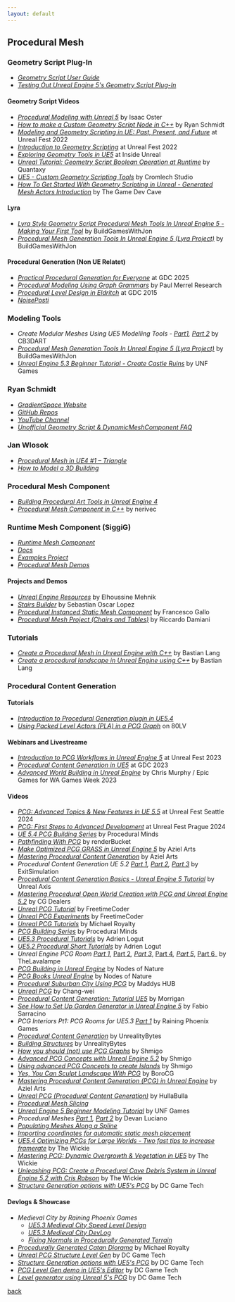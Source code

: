 ```yaml
---
layout: default
---
```


## Procedural Mesh

### Geometry Script Plug-In

* _[Geometry Script User Guide](https://docs.unrealengine.com/5.1/en-US/geometry-script-users-guide/)_
* _[Testing Out Unreal Engine 5's Geometry Script Plug-In](https://80.lv/articles/testing-out-unreal-engine-5-s-geometry-script-plug-in/)_

#### Geometry Script Videos

* _[Procedural Modeling with Unreal 5](https://www.youtube.com/watch?v=FC3vjONjPvY&list=PLpoXxlr0idMkGMOH6o7npkW3DaZoeZ5M-)_ by Isaac Oster
* _[How to make a Custom Geometry Script Node in C++](https://www.youtube.com/watch?v=6adlrBQbcd8)_ by Ryan Schmidt
* _[Modeling and Geometry Scripting in UE: Past, Present, and Future](https://www.youtube.com/watch?v=pEC3krOwcbM)_ at Unreal Fest 2022
* _[Introduction to Geometry Scripting](https://www.youtube.com/watch?v=gDso9X4HgLA)_ at Unreal Fest 2022
* _[Exploring Geometry Tools in UE5](https://www.twitch.tv/videos/1455871303)_ at Inside Unreal
* _[Unreal Tutorial: Geometry Script Boolean Operation at Runtime](https://www.youtube.com/watch?v=4aVZyHD3Flc)_ by Quantaxy
* _[UE5 - Custom Geometry Scripting Tools](https://www.youtube.com/watch?v=u1qQO4XRgYQ)_ by Cromlech Studio
* _[How To Get Started With Geometry Scripting in Unreal - Generated Mesh Actors Introduction](https://www.youtube.com/watch?v=cKDZE4-mQIg)_ by The Game Dev Cave

#### Lyra

* _[Lyra Style Geometry Script Procedural Mesh Tools In Unreal Engine 5 - Making Your First Tool](https://www.youtube.com/watch?v=L4vGmIw0PD4)_ by BuildGamesWithJon
* _[Procedural Mesh Generation Tools In Unreal Engine 5 (Lyra Project)](https://www.youtube.com/watch?v=zLeO8pM-blU)_ by BuildGamesWithJon

#### Procedural Generation (Non UE Relatet)

* _[Practical Procedural Generation for Everyone](https://www.youtube.com/watch?v=WumyfLEa6bU)_ at GDC 2025
* _[Procedural Modeling Using Graph Grammars](https://www.youtube.com/watch?v=FG3LbcOGHqw)_ by Paul Merrel Research
* _[Procedural Level Design in Eldritch](https://www.youtube.com/watch?v=BYN0PJOdvzs)_ at GDC 2015
* _[NoisePosti](https://noiseposti.ng/)_

### Modeling Tools

* _Create Modular Meshes Using UE5 Modelling Tools - [Part1](https://www.youtube.com/watch?v=1HAbbwjgY90), [Part 2](https://www.youtube.com/watch?v=Kg8uOHdJ6IU)_ by CB3DART
* _[Procedural Mesh Generation Tools In Unreal Engine 5 (Lyra Project)](https://www.youtube.com/watch?v=zLeO8pM-blU)_ by BuildGamesWithJon
* _[Unreal Engine 5.3 Beginner Tutorial - Create Castle Ruins](https://www.youtube.com/watch?v=2uf4fuSLQJ8)_ by UNF Games

### Ryan Schmidt

* _[GradientSpace Website](http://www.gradientspace.com/)_
* _[GitHub Repos](https://github.com/gradientspace)_
* _[YouTube Channel](https://www.youtube.com/@RyanSchmidtEpic)_
* _[Unofficial Geometry Script & DynamicMeshComponent FAQ](https://www.gradientspace.com/tutorials/2022/12/19/geometry-script-faq)_

### Jan Wlosok

* _[Procedural Mesh in UE4 #1 – Triangle](http://wlosok.cz/procedural-mesh-in-ue4-1-triangle/)_
* _[How to Model a 3D Building](https://www.youtube.com/watch?v=xNGS__xJ4bo)_

### Procedural Mesh Component

* _[Building Procedural Art Tools in Unreal Engine 4](https://80.lv/articles/building-procedural-art-tools-in-unreal-engine-4/)_
* _[Procedural Mesh Component in C++](https://nerivec.github.io/old-ue4-wiki/pages/procedural-mesh-component-in-cgetting-started.html)_ by nerivec

### Runtime Mesh Component (SiggiG)

* _[Runtime Mesh Component](https://github.com/SiggiG/RuntimeMeshComponent)_
* _[Docs](https://runtimemesh.koderz.io/)_
* _[Examples Project](https://github.com/TriAxis-Games/RuntimeMeshComponent-Examples)_
* _[Procedural Mesh Demos](https://github.com/SiggiG/ProceduralMeshDemos)_

#### Projects and Demos

* _[Unreal Engine Resources](https://unrealengineresources.com/)_ by Elhoussine Mehnik
* _[Stairs Builder](https://github.com/sebastianoscarlopez/StairsBuilder)_ by Sebastian Oscar Lopez
* _[Procedural Instanced Static Mesh Component](https://github.com/francesco-gallo/procedural-instanced-static-mesh-component)_ by Francesco Gallo
* _[Procedural Mesh Project (Chairs and Tables)](https://github.com/damianiRiccardo90/ProceduralMeshProject)_ by Riccardo Damiani

### Tutorials

* _[Create a Procedural Mesh in Unreal Engine with C++](https://www.bluefruitgames.com/creating-a-procedural-mesh-in-unreal-engine/)_ by Bastian Lang
* _[Create a procedural landscape in Unreal Engine using C++](https://www.bluefruitgames.com/create-a-procedural-landscape-in-unreal-engine-using-c/)_ by Bastian Lang

### Procedural Content Generation

#### Tutorials

* _[Introduction to Procedural Generation plugin in UE5.4](https://dev.epicgames.com/community/learning/tutorials/j4xJ/unreal-engine-introduction-to-procedural-generation-plugin-in-ue5-2)_
* _[Using Packed Level Actors (PLA) in a PCG Graph](https://80.lv/articles/see-how-to-set-up-garden-generator-in-unreal-engine-5/)_ on 80LV

#### Webinars and Livestreame

* _[Introduction to PCG Workflows in Unreal Engine 5](https://www.youtube.com/watch?v=LMQDCEiLaQY)_ at Unreal Fest 2023
* _[Procedural Content Generation in UE5](https://www.youtube.com/watch?v=aoCGLW53fZg)_ at GDC 2023
* _[Advanced World Building in Unreal Engine](https://www.youtube.com/watch?v=gJKGMFcg29c)_ by Chris Murphy / Epic Games for WA Games Week 2023

#### Videos

* _[PCG: Advanced Topics & New Features in UE 5.5](https://www.youtube.com/watch?v=j3ke6MmcaeY)_ at Unreal Fest Seattle 2024
* _[PCG: First Steps to Advanced Development](https://www.youtube.com/watch?v=ncokCVoN-oU)_ at Unreal Fest Prague 2024
* _[UE 5.4 PCG Building Series](https://www.youtube.com/watch?v=oYNA24tcYc0&list=PLokuMVKY46wh11uPz7UeJlPuWS65CvobM)_ by Procedural Minds
* _[Pathfinding With PCG](https://www.youtube.com/watch?v=AfJz6zQ1BkE)_ by renderBucket
* _[Make Optimized PCG GRASS in Unreal Engine 5](https://www.youtube.com/watch?v=Fifjj_zzPdk)_ by Aziel Arts
* _[Mastering Procedural Content Generation](https://www.youtube.com/watch?v=_t55i17_7qE&list=PLWjyT8uXuDk3pOeeLkhnL4wjP-curGBkJ)_ by Aziel Arts
* _Procedural Content Generation UE 5.2 [Part 1](https://www.youtube.com/watch?v=BJZc06F7ci0), [Part 2](https://www.youtube.com/watch?v=8-ghOR9wRzE), [Part 3](https://www.youtube.com/watch?v=VZ5lL4k77bk)_ by ExitSimulation
* _[Procedural Content Generation Basics - Unreal Engine 5 Tutorial](https://www.youtube.com/watch?v=jbRBF9b4lSk)_ by Unreal Axis
* _[Mastering Procedural Open World Creation with PCG and Unreal Engine 5.2](https://www.youtube.com/watch?v=Y0UwL-Bo2l0)_ by CG Dealers
* _[Unreal PCG Tutorial](https://www.youtube.com/playlist?list=PLA03OHAaHgYpo0enf8p-2oEpja3grLOKZ)_ by FreetimeCoder
* _[Unreal PCG Experiments](https://www.youtube.com/playlist?list=PLA03OHAaHgYrnTNx6qs59MdlEsR1jxvTn)_ by FreetimeCoder
* _[Unreal PCG Tutorials](https://www.youtube.com/@MichaelRoyalty/playlists)_ by Michael Royalty
* _[PCG Building Series](https://www.youtube.com/playlist?list=PLokuMVKY46wj6cHcgnBjDguL_oHGMWkZA)_ by Procedural Minds
* _[UE5.3 Procedural Tutorials](https://www.youtube.com/playlist?list=PLa5CA4dwjxucvoAmS7FO8hvUrSL21a-5G)_ by Adrien Logut
* _[UE5.2 Procedural Short Tutorials](https://www.youtube.com/playlist?list=PLa5CA4dwjxuc6B3WkKB9xpTiGGCM3HspY)_ by Adrien Logut
* _Unreal Engine PCG Room [Part 1](https://www.youtube.com/watch?v=D3o9RHvIsZc)_, [Part 2](https://www.youtube.com/watch?v=Ng2AXVeVto0)_, [Part 3](https://www.youtube.com/watch?v=znSivZ3oQJY)_, [Part 4](https://www.youtube.com/watch?v=rNUv71wu0gM)_, [Part 5](https://www.youtube.com/watch?v=D4jnyJEeeXQ)_, [Part 6](https://www.youtube.com/watch?v=u3firyujZ5w)_ by TheLavalampe
* _[PCG Building in Unreal Engine](https://www.youtube.com/watch?v=m1DJ7qXBgug)_ by Nodes of Nature
* _[PCG Books Unreal Engine](https://www.youtube.com/watch?v=feLTUwtaUDA)_ by Nodes of Nature
* _[Procedural Suburban City Using PCG](https://www.youtube.com/watch?v=C-_RYWevAW0)_ by Maddys HUB
* _[Unreal PCG](https://www.youtube.com/watch?v=3kP4tFE5Krw&list=PLkoyk8TmcceF68I4Cc3EX28x_mRVKbWi8)_ by Chang-wei
* _[Procedural Content Generation: Tutorial UE5](https://www.youtube.com/playlist?list=PLIOjp1ttVLQ06XFhpZHCNybxsbF0wb4DI)_ by Morrigan
* _[See How to Set Up Garden Generator in Unreal Engine 5](https://www.youtube.com/watch?v=NmQZYaZAFJU)_ by Fabio Sarracino
* _PCG Interiors Pt1: PCG Rooms for UE5.3 [Part 1](https://www.youtube.com/watch?v=L1sGInc9D08)_ by Raining Phoenix Games
* _[Procedural Content Generation](https://www.youtube.com/watch?v=RBFvkfZxJJk&list=PLhlDHJpnPTG-MYrGNAqVRkiE6R0fUreMn)_ by UnrealityBytes
* _[Building Structures](https://www.youtube.com/watch?v=5m3-ODwE_oU&list=PLhlDHJpnPTG_uHx-ydWzPYAmnNYEgK86x)_ by UnrealityBytes
* _[How you should (not) use PCG Graphs](https://www.youtube.com/watch?v=0i2y0PkTbCU)_ by Shmigo
* _[Advanced PCG Concepts with Unreal Engine 5.2](https://www.youtube.com/watch?v=l0FGl_lCgdc&t=45s)_ by Shmigo
* _[Using advanced PCG Concepts to create Islands](https://www.youtube.com/watch?v=Pi5mOZviVlE)_ by Shmigo
* _[Yes, You Can Sculpt Landscape With PCG](https://www.youtube.com/watch?v=hqNAWbuuFrs)_ by BoroCG
* _[Mastering Procedural Content Generation (PCG) in Unreal Engine](https://www.youtube.com/playlist?list=PLWjyT8uXuDk3pOeeLkhnL4wjP-curGBkJ)_ by Aziel Arts
* _[Unreal PCG (Procedural Content Generation)](https://www.youtube.com/playlist?list=PLd_-PkmCFGDlVBoPNHkKfWP-Q-5an7a8y)_ by HullaBulla
* _[Procedural Mesh Slicing](https://www.youtube.com/watch?v=1zJM1gKoU14)_
* _[Unreal Engine 5 Beginner Modeling Tutorial](https://www.youtube.com/watch?v=9InU0xbX7l0)_ by UNF Games
* _Procedural Meshes [Part 1](https://www.youtube.com/watch?v=iSgyleutbRw), [Part 2](https://www.youtube.com/watch?v=0T8jUtJXfkU)_ by Devan Luciano
* _[Populating Meshes Along a Spline](https://www.youtube.com/watch?v=OdjvlvGRYRE)_
* _[Importing coordinates for automatic static mesh placement](https://dev.epicgames.com/community/learning/tutorials/Gj/unreal-engine-importing-coordinates-for-automatic-static-mesh-placement)_
* _[UE5.4 Optimizing PCGs for Large Worlds - Two fast tips to increase framerate](https://www.youtube.com/watch?v=cPWKWAyHT2w)_ by The Wickie
* _[Mastering PCG: Dynamic Overgrowth & Vegetation in UE5](https://www.youtube.com/watch?v=B_M6TN2LS7o)_ by The Wickie
* _[Unleashing PCG: Create a Procedural Cave Debris System in Unreal Engine 5.2 with Cris Robson](https://www.youtube.com/watch?v=jn4AxQSIWC4)_ by The Wickie
* _[Structure Generation options with UE5's PCG](https://www.youtube.com/watch?v=KDWp9EsbX5A)_ by DC Game Tech

#### Devlogs & Showcase

* _Medieval City by Raining Phoenix Games_
  * _[UE5.3 Medieval City Speed Level Design](https://www.youtube.com/watch?v=Wrv88a7fO5Q)_
  * _[UE5.3 Medieval City DevLog](https://www.youtube.com/watch?v=_WzUmnh164c)_
  * _[Fixing Normals in Procedurally Generated Terrain](https://www.youtube.com/watch?v=Fk0Cat7hWuE)_
* _[Procedurally Generated Catan Diorama](https://www.youtube.com/watch?v=urzCmeiJZnI)_ by Michael Royalty
* _[Unreal PCG Structure Level Gen](https://www.youtube.com/watch?v=8obM4_c6XE4)_ by DC Game Tech
* _[Structure Generation options with UE5's PCG](https://www.youtube.com/watch?v=KDWp9EsbX5A)_ by DC Game Tech
* _[PCG Level Gen demo in UE5's Editor](https://www.youtube.com/watch?v=MBzg4WIXJyE)_ by DC Game Tech
* _[Level generator using Unreal 5's PCG](https://www.youtube.com/watch?v=DsZwTYExiEk)_ by DC Game Tech

[back](../)
